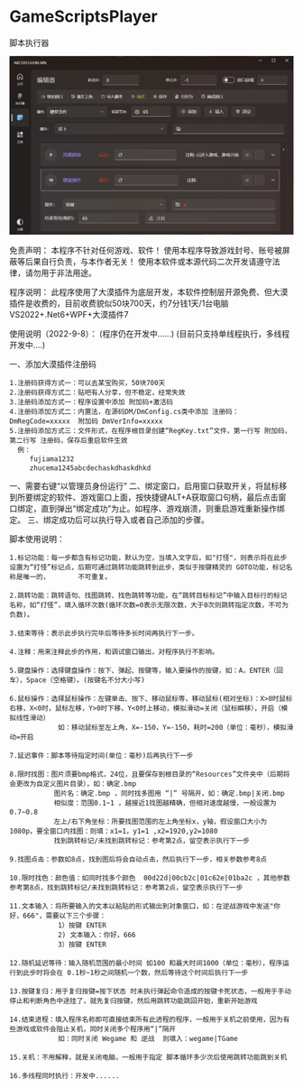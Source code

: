 # GameScriptsPlayer
脚本执行器

![Image text](截图/Player.png) 


免责声明：
本程序不针对任何游戏、软件！
使用本程序导致游戏封号、账号被屏蔽等后果自行负责，与本作者无关！
使用本软件或本源代码二次开发请遵守法律，请勿用于非法用途。

程序说明：
此程序使用了大漠插件为底层开发，本软件控制层开源免费、但大漠插件是收费的，目前收费貌似50块700天，约7分钱1天/1台电脑
VS2022+.Net6+WPF+大漠插件7 

使用说明（2022-9-8）：
(程序仍在开发中......)
(目前只支持单线程执行，多线程开发中....)


一、添加大漠插件注册码

    1.注册码获得方式一：可以去某宝购买，50块700天
    2.注册码获得方式二：贴吧有人分享，但不稳定，经常失效    
    3.注册码添加方式一：程序设置中添加 附加码+激活码
    4.注册码添加方式二：内置法，在源码DM/DmConfig.cs类中添加 注册码：DmRegCode=xxxxx  附加码 DmVerInfo=xxxxx
    5.注册码添加方式三：文件形式，在程序根目录创建“RegKey.txt”文件，第一行写 附加码，第二行写 注册码，保存后重启软件生效
      例：
         fujiama1232
         zhucema1245abcdechaskdhaskdhkd


一、需要右键“以管理员身份运行”
二、绑定窗口，启用窗口获取开关，将鼠标移到所要绑定的软件、游戏窗口上面，按快捷键ALT+A获取窗口句柄，最后点击窗口绑定，直到弹出“绑定成功”为止。如程序、游戏崩溃，则重启游戏重新操作绑定。
三、绑定成功后可以执行导入或者自己添加的步骤。


脚本使用说明：

    1.标记功能：每一步都含有标记功能，默认为空，当填入文字后，如"打怪"，则表示将在此步设置为“打怪”标记点，后期可通过跳转功能跳转到此步，类似于按键精灵的 GOTO功能，标记名称是唯一的，       不可重复。
    
    2.跳转功能：跳转语句、找图跳转、找色跳转等功能，在“跳转目标标记”中输入目标行的标记名称，如“打怪”，填入循环次数(循环次数=0表示无限次数，大于0次则跳转指定次数，不可为负数)。
    
    3.结束等待：表示此步执行完毕后等待多长时间再执行下一步。
    
    4.注释：用来注释此步的作用，和调试窗口输出，对程序执行不影响。
    
    5.键盘操作：选择键盘操作：按下、弹起、按键等，输入要操作的按键，如：A，ENTER（回车），Space（空格键）。(按键名不分大小写)    
    
    6.鼠标操作：选择鼠标操作：左键单击、按下、移动鼠标等，移动鼠标(相对坐标)：X>0时鼠标右移，X<0时，鼠标左移，Y>0时下移，Y<0时上移动，模拟滑动=关闭（鼠标瞬移），开启（模拟线性滑动）
                如：移动鼠标至左上角，X=-150，Y=-150，耗时=200（单位：毫秒），模拟滑动=开启
    
    7.延迟事件：脚本等待指定时间(单位：毫秒)后再执行下一步
    
    8.限时找图：图片须要bmp格式，24位，且要保存到根目录的“Resources”文件夹中（后期将会更改为自定义图片目录），如：确定.bmp
               图片名：确定.bmp ，同时找多图用 “|” 号隔开，如：确定.bmp|关闭.bmp  
               相似度：范围0.1~1 ，越接近1找图越精确，但相对速度越慢，一般设置为0.7~0.8
               左上/右下角坐标：所要找图范围的左上角坐标x，y轴，假设窗口大小为1080p，要全窗口内找图：则填：x1=1，y1=1 ,x2=1920,y2=1080   
               找到跳转标记/未找到跳转标记：参考第2点，留空表示执行下一步
               
    9.找图点击：参数如8点，找到图后将会自动点击，然后执行下一步，相关参数参考8点
    
    10.限时找色：颜色值：如同时找多个颜色  00d22d|00cb2c|01c62e|01ba2c ，其他参数参考第8点，找到跳转标记/未找到跳转标记：参考第2点，留空表示执行下一步
    
    11.文本输入：将所要输入的文本以粘贴的形式输出到对象窗口，如：在逆战游戏中发送"你好，666"，需要以下三个步骤：
                1）按键 ENTER
                2) 文本输入：你好，666
                3）按键 ENTER
                
    12.随机延迟等待：输入随机范围的最小时间 如100 和最大时间1000（单位：毫秒），程序运行到此步时将会在 0.1秒~1秒之间随机一个数，然后等待这个时间后执行下一步
    
    13.按键复归：用于复归按键=按下状态 时未执行弹起命令造成的按键卡死状态，一般用于手动停止和判断角色中途挂了，就先复归按键，然后用跳转功能跳回开始，重新开始游戏
    
    14.结束进程：填入程序名称即可直接结束所有此进程的程序，一般用于关机之前使用，因为有些游戏或软件会阻止关机，同时关闭多个程序用“|”隔开
                如：同时关闭 Wegame 和 逆战  则填入：wegame|TGame                
    
    15.关机：不用解释，就是关闭电脑，一般用于指定 脚本循环多少次后使用跳转功能跳到关机
    
    16.多线程同时执行：开发中......
    
    
    



